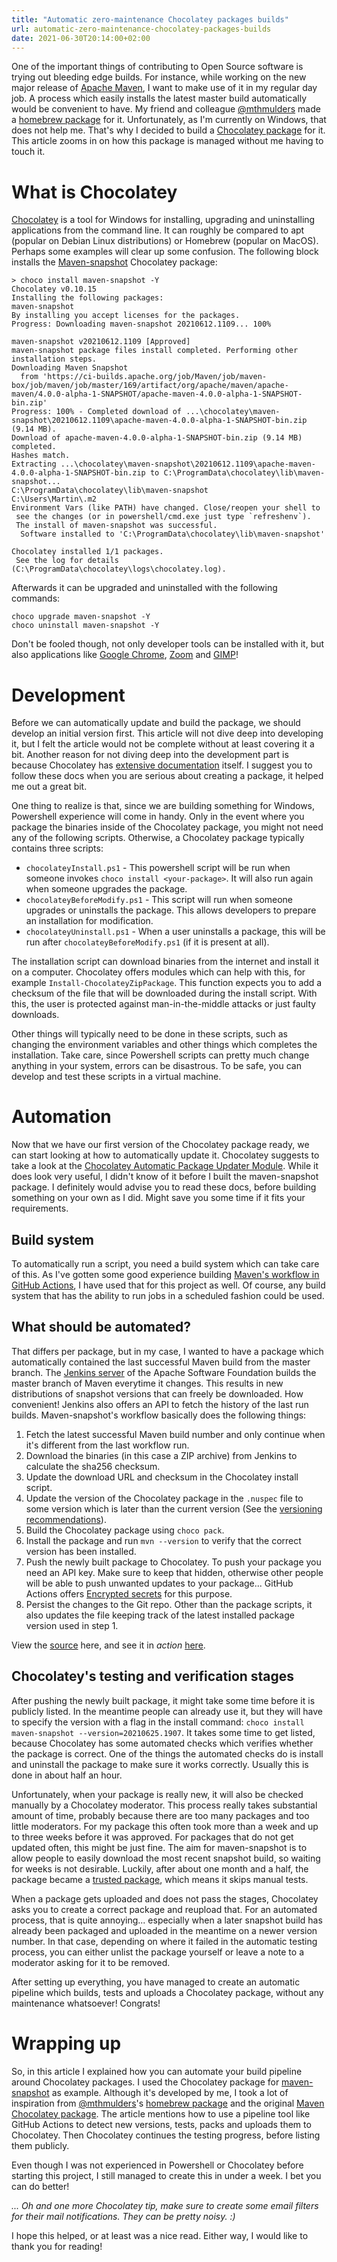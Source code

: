 ```yaml
---
title: "Automatic zero-maintenance Chocolatey packages builds"
url: automatic-zero-maintenance-chocolatey-packages-builds
date: 2021-06-30T20:14:00+02:00
---
```


One of the important things of contributing to Open Source software is trying out bleeding edge builds.
For instance, while working on the new major release of [Apache Maven](https://maven.apache.org), I want to make use of it in my regular day job.
A process which easily installs the latest master build automatically would be convenient to have. 
My friend and colleague [@mthmulders](https://twitter.com/mthmulders) made a [homebrew package](https://github.com/mthmulders/homebrew-maven-snapshot) for it. 
Unfortunately, as I'm currently on Windows, that does not help me.
That's why I decided to build a [Chocolatey package](https://chocolatey.org/packages/maven-snapshot) for it. 
This article zooms in on how this package is managed without me having to touch it.

# What is Chocolatey

[Chocolatey](http://chocolatey.org/) is a tool for Windows for installing, upgrading and uninstalling applications from the command line.
It can roughly be compared to apt (popular on Debian Linux distributions) or Homebrew (popular on MacOS).
Perhaps some examples will clear up some confusion. 
The following block installs the [Maven-snapshot](https://community.chocolatey.org/packages/maven-snapshot) Chocolatey package:

```
> choco install maven-snapshot -Y
Chocolatey v0.10.15
Installing the following packages:
maven-snapshot
By installing you accept licenses for the packages.
Progress: Downloading maven-snapshot 20210612.1109... 100%

maven-snapshot v20210612.1109 [Approved]
maven-snapshot package files install completed. Performing other installation steps.
Downloading Maven Snapshot
  from 'https://ci-builds.apache.org/job/Maven/job/maven-box/job/maven/job/master/169/artifact/org/apache/maven/apache-maven/4.0.0-alpha-1-SNAPSHOT/apache-maven-4.0.0-alpha-1-SNAPSHOT-bin.zip'
Progress: 100% - Completed download of ...\chocolatey\maven-snapshot\20210612.1109\apache-maven-4.0.0-alpha-1-SNAPSHOT-bin.zip (9.14 MB).
Download of apache-maven-4.0.0-alpha-1-SNAPSHOT-bin.zip (9.14 MB) completed.
Hashes match.
Extracting ...\chocolatey\maven-snapshot\20210612.1109\apache-maven-4.0.0-alpha-1-SNAPSHOT-bin.zip to C:\ProgramData\chocolatey\lib\maven-snapshot...
C:\ProgramData\chocolatey\lib\maven-snapshot
C:\Users\Martin\.m2
Environment Vars (like PATH) have changed. Close/reopen your shell to
 see the changes (or in powershell/cmd.exe just type `refreshenv`).
 The install of maven-snapshot was successful.
  Software installed to 'C:\ProgramData\chocolatey\lib\maven-snapshot'

Chocolatey installed 1/1 packages.
 See the log for details (C:\ProgramData\chocolatey\logs\chocolatey.log).
```

Afterwards it can be upgraded and uninstalled with the following commands:

```
choco upgrade maven-snapshot -Y
choco uninstall maven-snapshot -Y
```

Don't be fooled though, not only developer tools can be installed with it, but also applications like [Google Chrome](https://community.chocolatey.org/packages/GoogleChrome), [Zoom](https://community.chocolatey.org/packages/zoom) and [GIMP](https://community.chocolatey.org/packages/gimp)!

# Development
Before we can automatically update and build the package, we should develop an initial version first. 
This article will not dive deep into developing it, but I felt the article would not be complete without at least covering it a bit.
Another reason for not diving deep into the development part is because Chocolatey has [extensive documentation](https://docs.chocolatey.org/en-us/create/create-packages) itself.
I suggest you to follow these docs when you are serious about creating a package, it helped me out a great bit. 

One thing to realize is that, since we are building something for Windows, Powershell experience will come in handy. 
Only in the event where you package the binaries inside of the Chocolatey package, you might not need any of the following scripts. 
Otherwise, a Chocolatey package typically contains three scripts:
 - `chocolateyInstall.ps1` - This powershell script will be run when someone invokes `choco install <your-package>`. It will also run again when someone upgrades the package.
 - `chocolateyBeforeModify.ps1` - This script will run when someone upgrades or uninstalls the package. This allows developers to prepare an installation for modification. 
 - `chocolateyUninstall.ps1` - When a user uninstalls a package, this will be run after `chocolateyBeforeModify.ps1` (if it is present at all).

The installation script can download binaries from the internet and install it on a computer. 
Chocolatey offers modules which can help with this, for example `Install-ChocolateyZipPackage`. 
This function expects you to add a checksum of the file that will be downloaded during the install script.
With this, the user is protected against man-in-the-middle attacks or just faulty downloads. 

Other things will typically need to be done in these scripts, such as changing the environment variables and other things which completes the installation.
Take care, since Powershell scripts can pretty much change anything in your system, errors can be disastrous. 
To be safe, you can develop and test these scripts in a virtual machine. 

# Automation
Now that we have our first version of the Chocolatey package ready, we can start looking at how to automatically update it.
Chocolatey suggests to take a look at the [Chocolatey Automatic Package Updater Module](https://github.com/majkinetor/au/blob/master/README.md).
While it does look very useful, I didn't know of it before I built the maven-snapshot package. 
I definitely would advise you to read these docs, before building something on your own as I did. 
Might save you some time if it fits your requirements.

## Build system
To automatically run a script, you need a build system which can take care of this. 
As I've gotten some good experience building [Maven's workflow in GitHub Actions](https://github.com/apache/maven/actions), I have used that for this project as well.
Of course, any build system that has the ability to run jobs in a scheduled fashion could be used.

## What should be automated?
That differs per package, but in my case, I wanted to have a package which automatically contained the last successful Maven build from the master branch. 
The [Jenkins server](https://ci-builds.apache.org/job/Maven/job/maven-box/job/maven/job/master/) of the Apache Software Foundation builds the master branch of Maven everytime it changes.
This results in new distributions of snapshot versions that can freely be downloaded. 
How convenient! 
Jenkins also offers an API to fetch the history of the last run builds. 
Maven-snapshot's workflow basically does the following things:
1. Fetch the latest successful Maven build number and only continue when it's different from the last workflow run.
2. Download the binaries (in this case a ZIP archive) from Jenkins to calculate the sha256 checksum.
3. Update the download URL and checksum in the Chocolatey install script.
4. Update the version of the Chocolatey package in the `.nuspec` file to some version which is later than the current version (See the [versioning recommendations](https://docs.chocolatey.org/en-us/create/create-packages#versioning-recommendations)).
5. Build the Chocolatey package using `choco pack`.
6. Install the package and run `mvn --version` to verify that the correct version has been installed.
7. Push the newly built package to Chocolatey. To push your package you need an API key. Make sure to keep that hidden, otherwise other people will be able to push unwanted updates to your package... GitHub Actions offers [Encrypted secrets](https://docs.github.com/en/actions/reference/encrypted-secrets) for this purpose.
8. Persist the changes to the Git repo. Other than the package scripts, it also updates the file keeping track of the latest installed package version used in step 1.

View the [source](https://github.com/MartinKanters/ChocolateyPackages/blob/master/.github/workflows/maven-snapshot-update.yml) here, and see it in _action_ [here](https://github.com/MartinKanters/ChocolateyPackages/actions).

## Chocolatey's testing and verification stages
After pushing the newly built package, it might take some time before it is publicly listed. 
In the meantime people can already use it, but they will have to specify the version with a flag in the install command: `choco install maven-snapshot --version=20210625.1907`.
It takes some time to get listed, because Chocolatey has some automated checks which verifies whether the package is correct.
One of the things the automated checks do is install and uninstall the package to make sure it works correctly.
Usually this is done in about half an hour.

Unfortunately, when your package is really new, it will also be checked manually by a Chocolatey moderator. 
This process really takes substantial amount of time, probably because there are too many packages and too little moderators.
For my package this often took more than a week and up to three weeks before it was approved. 
For packages that do not get updated often, this might be just fine.
The aim for maven-snapshot is to allow people to easily download the most recent snapshot build, so waiting for weeks is not desirable.
Luckily, after about one month and a half, the package became a [trusted package](https://docs.chocolatey.org/en-us/faqs#what-is-a-trusted-package), which means it skips manual tests. 

When a package gets uploaded and does not pass the stages, Chocolatey asks you to create a correct package and reupload that. 
For an automated process, that is quite annoying... especially when a later snapshot build has already been packaged and uploaded in the meantime on a newer version number. 
In that case, depending on where it failed in the automatic testing process, you can either unlist the package yourself or leave a note to a moderator asking for it to be removed.

After setting up everything, you have managed to create an automatic pipeline which builds, tests and uploads a Chocolatey package, without any maintenance whatsoever!
Congrats!

# Wrapping up
So, in this article I explained how you can automate your build pipeline around Chocolatey packages.
I used the Chocolatey package for [maven-snapshot](https://chocolatey.org/packages/maven-snapshot) as example. 
Although it's developed by me, I took a lot of inspiration from [@mthmulders](https://twitter.com/mthmulders)'s [homebrew package](https://github.com/mthmulders/homebrew-maven-snapshot) and the original [Maven Chocolatey package](https://community.chocolatey.org/packages/maven).
The article mentions how to use a pipeline tool like GitHub Actions to detect new versions, tests, packs and uploads them to Chocolatey. 
Then Chocolatey continues the testing progress, before listing them publicly. 

Even though I was not experienced in Powershell or Chocolatey before starting this project, I still managed to create this in under a week. 
I bet you can do better!

_... Oh and one more Chocolatey tip, make sure to create some email filters for their mail notifications. They can be pretty noisy. :)_

I hope this helped, or at least was a nice read. Either way, I would like to thank you for reading!
